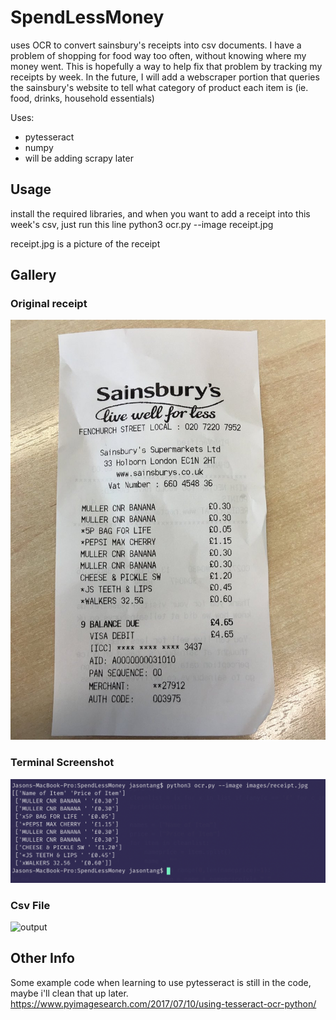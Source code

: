 # SpendLessMoney
uses OCR to convert sainsbury's receipts into csv documents. I have a problem of shopping for food way too often, without knowing where my money went. This is hopefully a way to help fix that problem by tracking my receipts by week. In the future, I will add a webscraper portion that queries the sainsbury's website to tell what category of product each item is (ie. food, drinks, household essentials)

Uses:
 - pytesseract
 - numpy
 - will be adding scrapy later

## Usage
install the required libraries, and when you want to add a receipt into this week's csv, just run this line
python3 ocr.py --image receipt.jpg

receipt.jpg is a picture of the receipt

## Gallery
### Original receipt
![Original receipt](/images/receipt.jpg)
### Terminal Screenshot
![terminal](/images/terminal.png)
### Csv File
![output](https://i.imgur.com/output.png)

## Other Info
Some example code when learning to use pytesseract is still in the code, maybe i'll clean that up later.
https://www.pyimagesearch.com/2017/07/10/using-tesseract-ocr-python/
